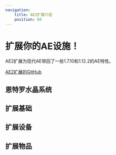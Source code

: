 ```yaml
---
navigation:
    title: AE2扩展介绍
    position: 60
---
```


# 扩展你的AE设施！

AE2扩展为现代AE带回了一些1.7.10和1.12.2的AE特性。

[AE2扩展的GitHub](https://github.com/GlodBlock/ExtendedAE) 

## 恩特罗水晶系统
<CategoryIndex category="entro system"></CategoryIndex>

## 扩展基础
<CategoryIndex category="extended foundation"></CategoryIndex>

## 扩展设备
<CategoryIndex category="extended devices"></CategoryIndex>

## 扩展物品
<CategoryIndex category="extended items"></CategoryIndex>
